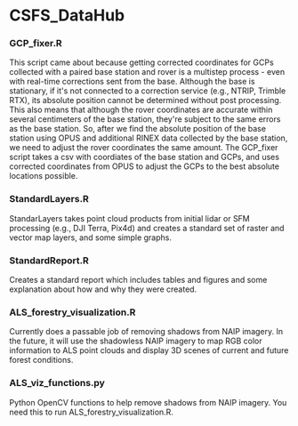 # CSFS_DataHub
### GCP_fixer.R
This script came about because getting corrected coordinates for GCPs collected with a paired base station and rover is a multistep process - even with real-time corrections sent from the base. Although the base is stationary, if it's not connected to a correction service (e.g., NTRIP, Trimble RTX), its absolute position cannot be determined without post processing. This also means that although the rover coordinates are accurate within several centimeters of the base station, they're subject to the same errors as the base station. So, after we find the absolute position of the base station using OPUS and additional RINEX data collected by the base station, we need to adjust the rover coordinates the same amount. The GCP_fixer script takes a csv with coordiates of the base station and GCPs, and uses corrected coordinates from OPUS to adjust the GCPs to the best absolute locations possible.  
### StandardLayers.R
StandarLayers takes point cloud products from initial lidar or SFM processing (e.g., DJI Terra, Pix4d) and creates a standard set of raster and vector map layers, and some simple graphs.
### StandardReport.R
Creates a standard report which includes tables and figures and some explanation about how and why they were created.
### ALS_forestry_visualization.R
Currently does a passable job of removing shadows from NAIP imagery. In the future, it will use the shadowless NAIP imagery to map RGB color information to ALS point clouds and display 3D scenes of current and future forest conditions.
### ALS_viz_functions.py
Python OpenCV functions to help remove shadows from NAIP imagery. You need this to run ALS_forestry_visualization.R.
